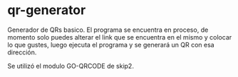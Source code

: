 # qr-generator
Generador de QRs basico. El programa se encuentra en proceso, de momento solo puedes alterar el link que se encuentra en el mismo y colocar lo que gustes, luego ejecuta el programa y se generará un QR con esa dirección. 


Se utilizó el modulo GO-QRCODE de skip2.
